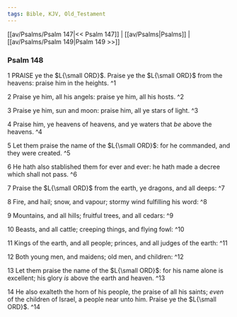 ```yaml
---
tags: Bible, KJV, Old_Testament
---
```


[[av/Psalms/Psalm 147|<< Psalm 147]] | [[av/Psalms|Psalms]] | [[av/Psalms/Psalm 149|Psalm 149 >>]]

### Psalm 148

1 PRAISE ye the $L{\small ORD}$. Praise ye the $L{\small ORD}$ from the heavens: praise him in the heights. ^1

2 Praise ye him, all his angels: praise ye him, all his hosts. ^2

3 Praise ye him, sun and moon: praise him, all ye stars of light. ^3

4 Praise him, ye heavens of heavens, and ye waters that _be_ above the heavens. ^4

5 Let them praise the name of the $L{\small ORD}$: for he commanded, and they were created. ^5

6 He hath also stablished them for ever and ever: he hath made a decree which shall not pass. ^6

7 Praise the $L{\small ORD}$ from the earth, ye dragons, and all deeps: ^7

8 Fire, and hail; snow, and vapour; stormy wind fulfilling his word: ^8

9 Mountains, and all hills; fruitful trees, and all cedars: ^9

10 Beasts, and all cattle; creeping things, and flying fowl: ^10

11 Kings of the earth, and all people; princes, and all judges of the earth: ^11

12 Both young men, and maidens; old men, and children: ^12

13 Let them praise the name of the $L{\small ORD}$: for his name alone is excellent; his glory _is_ above the earth and heaven. ^13

14 He also exalteth the horn of his people, the praise of all his saints; _even_ of the children of Israel, a people near unto him. Praise ye the $L{\small ORD}$. ^14
